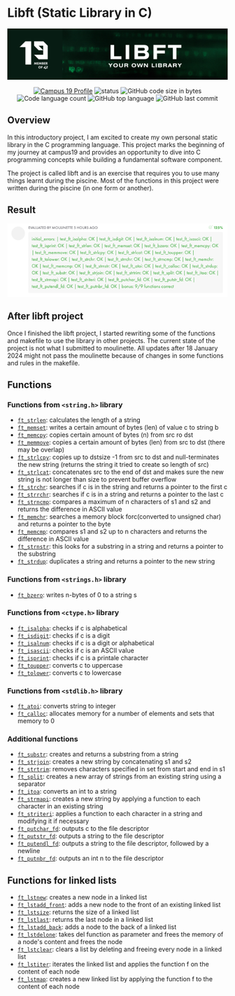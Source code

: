 # Libft (Static Library in C)
![libft header](https://github.com/P-Claus/libft/blob/main/subject/LIBFT-header.png)

<p align='center'>
	<a href='https://profile.intra.42.fr/users/pclaus' target="_blank"><img alt="Campus 19 Profile" src="https://img.shields.io/badge/Campus%2019%20Profile-071C13" ></a>
<img alt="status" src="https://img.shields.io/badge/status-done-success?color=071C13&style=flat-square"/>
<img alt="GitHub code size in bytes" src="https://img.shields.io/github/languages/code-size/P-Claus/libft?color=071C13" />
	<img alt="Code language count" src="https://img.shields.io/github/languages/count/P-Claus/libft?color=071C13" />
	<img alt="GitHub top language" src="https://img.shields.io/github/languages/top/P-Claus/libft?color=071C13" />
	<img alt="GitHub last commit" src="https://img.shields.io/github/last-commit/P-Claus/libft?color=071C13" />

	
</p>


## Overview

In this introductory project, I am excited to create my own personal static library in the C programming language. This project marks the beginning of my journey at campus19 and provides an opportunity to dive into C programming concepts while building a fundamental software component.<br>

The project is called libft and is an exercise that requires you to use many things learnt during the piscine. Most of the functions in this project were written during the piscine (in one form or another).

## Result
 ![libft result](https://github.com/P-Claus/libft/blob/main/subject/libft.png)

## After libft project
Once I finished the libft project, I started rewriting some of the functions and makefile to use the library in other projects. The current state of the project is not what I submitted to moulinette. All updates after 18 January 2024 might not pass the moulinette because of changes in some functions and rules in the makefile.

## Functions


### Functions from `<string.h>` library
* [`ft_strlen`](https://github.com/P-Claus/libft/blob/main/libft/ft_strlen.c): calculates the length of a string
* [`ft_memset`](https://github.com/P-Claus/libft/blob/main/libft/ft_memset.c): writes a certain amount of bytes (len) of value c to string b 
* [`ft_memcpy`](https://github.com/P-Claus/libft/blob/main/libft/ft_memcpy.c): copies certain amount of bytes (n) from src ro dst 
* [`ft_memmove`](https://github.com/P-Claus/libft/blob/main/libft/ft_memmove.c): copies a certain amount of bytes (len) from src to dst (there may be overlap)
* [`ft_strlcpy`](https://github.com/P-Claus/libft/blob/main/libft/ft_strlcpy.c): copies up to dstsize -1 from src to dst and null-terminates the new string (returns the string it tried to create so length of src)
* [`ft_strlcat`](https://github.com/P-Claus/libft/blob/main/libft/ft_strlcat.c): concatenates src to the end of dst and makes sure the new string is not longer than size to prevent buffer overflow
* [`ft_strchr`](https://github.com/P-Claus/libft/blob/main/libft/ft_strchr.c): searches if c is in the string and returns a pointer to the first c
* [`ft_strrchr`](https://github.com/P-Claus/libft/blob/main/libft/ft_strrchr.c): searches if c is in a string and returns a pointer to the last c
* [`ft_strncmp`](https://github.com/P-Claus/libft/blob/main/libft/ft_strncmp.c): compares a maximum of n characters of s1 and s2 and returns the difference in ASCII value
* [`ft_memchr`](https://github.com/P-Claus/libft/blob/main/libft/ft_memchr.c): searches a memory block forc(converted to unsigned char) and returns a pointer to the byte
* [`ft_memcmp`](https://github.com/P-Claus/libft/blob/main/libft/ft_memcmp.c): compares s1 and s2 up to n characters and returns the difference in ASCII value
* [`ft_strnstr`](https://github.com/P-Claus/libft/blob/main/libft/ft_strnstr.c): this looks for a substring in a string and returns a pointer to the substring
* [`ft_strdup`](https://github.com/P-Claus/libft/blob/main/libft/ft_strdup.c): duplicates a string and returns a pointer to the new string

### Functions from `<strings.h>` library
* [`ft_bzero`](https://github.com/P-Claus/libft/blob/main/libft/ft_bzero.c): writes n-bytes of 0 to a string s

### Functions from `<ctype.h>` library
* [`ft_isalpha`](https://github.com/P-Claus/libft/blob/main/libft/ft_isalpha.c): checks if c is alphabetical 
* [`ft_isdigit`](https://github.com/P-Claus/libft/blob/main/libft/ft_isdigit.c): checks if c is a digit 
* [`ft_isalnum`](https://github.com/P-Claus/libft/blob/main/libft/ft_isalnum.c): checks if c is a digit or alphabetical 
* [`ft_isascii`](https://github.com/P-Claus/libft/blob/main/libft/ft_isascii.c): checks if c is an ASCII value 
* [`ft_isprint`](https://github.com/P-Claus/libft/blob/main/libft/ft_isprint.c): checks if c is a printale character
* [`ft_toupper`](https://github.com/P-Claus/libft/blob/main/libft/ft_toupper.c): converts c to uppercase
* [`ft_tolower`](https://github.com/P-Claus/libft/blob/main/libft/ft_tolower.c): converts c to lowercase

### Functions from `<stdlib.h>` library
* [`ft_atoi`](https://github.com/P-Claus/libft/blob/main/libft/ft_atoi.c): converts string to integer
* [`ft_calloc`](https://github.com/P-Claus/libft/blob/main/libft/ft_calloc.c): allocates memory for a number of elements and sets that memory to 0

### Additional functions
* [`ft_substr`](https://github.com/P-Claus/libft/blob/main/libft/ft_substr.c): creates and returns a substring from a string
* [`ft_strjoin`](https://github.com/P-Claus/libft/blob/main/libft/ft_strjoin.c): creates a new string by concatenating s1 and s2
* [`ft_strtrim`](https://github.com/P-Claus/libft/blob/main/libft/ft_strtrim.c): removes characters specified in set from start and end in s1
* [`ft_split`](https://github.com/P-Claus/libft/blob/main/libft/ft_split.c): creates a new array of strings from an existing string using a separator
* [`ft_itoa`](https://github.com/P-Claus/libft/blob/main/libft/ft_itoa.c): converts an int to a string
* [`ft_strmapi`](https://github.com/P-Claus/libft/blob/main/libft/ft_strmapi.c): creates a new string by applying a function to each character in an existing string
* [`ft_striteri`](https://github.com/P-Claus/libft/blob/main/libft/ft_striteri.c): applies a function to each character in a string and modifying it if necessary
* [`ft_putchar_fd`](https://github.com/P-Claus/libft/blob/main/libft/ft_putchar_fd.c): outputs c to the file descriptor
* [`ft_putstr_fd`](https://github.com/P-Claus/libft/blob/main/libft/ft_putstr_fd.c): outputs a string to the file descriptor
* [`ft_putendl_fd`](https://github.com/P-Claus/libft/blob/main/libft/ft_putendl_fd.c): outputs a string to the file descriptor, followed by a newline
* [`ft_putnbr_fd`](https://github.com/P-Claus/libft/blob/main/libft/ft_putnbr_fd.c): outputs an int n to the file descriptor

## Functions for linked lists
* [`ft_lstnew`](https://github.com/P-Claus/libft/blob/main/libft/ft_lstnew_bonus.c): creates a new node in a linked list
* [`ft_lstadd_front`](https://github.com/P-Claus/libft/blob/main/libft/ft_lstadd_front_bonus.c): adds a new node to the front of an existing linked list
* [`ft_lstsize`](https://github.com/P-Claus/libft/blob/main/libft/ft_lstsize_bonus.c): returns the size of a linked list
* [`ft_lstlast`](https://github.com/P-Claus/libft/blob/main/libft/ft_lstlast_bonus.c): returns the last node in a linked list
* [`ft_lstadd_back`](https://github.com/P-Claus/libft/blob/main/libft/ft_lstadd_back_bonus.c): adds a node to the back of a linked list
* [`ft_lstdelone`](https://github.com/P-Claus/libft/blob/main/libft/ft_lstdelone_bonus.c): takes del function as parameter and frees the memory of a node's content and frees the node
* [`ft_lstclear`](https://github.com/P-Claus/libft/blob/main/libft/ft_lstclear_bonus.c): clears a list by deleting and freeing every node in a linked list
* [`ft_lstiter`](https://github.com/P-Claus/libft/blob/main/libft/ft_lstiter_bonus.c): iterates the linked list and applies the function f on the content of each node
* [`ft_lstmap`](https://github.com/P-Claus/libft/blob/main/libft/ft_lstmap_bonus.c): creates a new linked list by applying the function f to the content of each node
